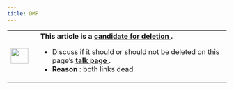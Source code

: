 ```yaml
---
title: DMP
---
```

 <table class="metadata plainlinks ambox ambox-delete" style=""><tbody><tr><td class="mbox-image"><div style="width: 52px;"><img alt="" data-file-height="44" data-file-width="50" data-url="https://central.paradoxwikis.com/images/thumb/6/6e/Ambox_warning_pn.png/40px-Ambox_warning_pn.png" decoding="async" height="35" loading="lazy" src="https://central.paradoxwikis.com/images/thumb/6/6e/Ambox_warning_pn.png/40px-Ambox_warning_pn.png" srcset="https://central.paradoxwikis.com/images/6/6e/Ambox_warning_pn.png 1.5x" width="40"></div></td><td class="mbox-text" style=""><b>This article is a <a href="/wiki/Category:Candidates_for_deletion" title="Category:Candidates for deletion">candidate for deletion </a>.</b><br><ul><li>Discuss if it should or should not be deleted on this page’s <b><a class="new" href="/wiki/index.php?title=Talk:DMP&amp;action=edit&amp;redlink=1" title="Talk:DMP (page does not exist)">talk page </a></b>.</li><li><b>Reason </b>: both links dead</li></ul></td></tr></tbody></table>